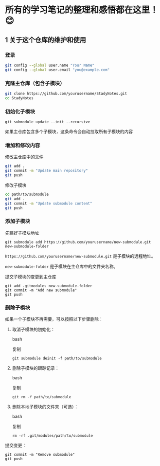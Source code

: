 # 所有的学习笔记的整理和感悟都在这里！😊

## 1 关于这个仓库的维护和使用



### 登录

```bash
git config --global user.name "Your Name"
git config --global user.email "you@example.com"
```



### 克隆主仓库（包含子模块）

```bash
git clone https://github.com/yourusername/StadyNotes.git
cd StadyNotes
```



### 初始化子模块

```
git submodule update --init --recursive
```

如果主仓库包含多个子模块，这条命令会自动拉取所有子模块的内容



### 增加和修改内容

修改主仓库中的文件

```bash
git add .
git commit -m "Update main repository"
git push
```



修改子模块

```bash
cd path/to/submodule
git add .
git commit -m "Update submodule content"
git push
```



### 添加子模块

先建好子模块地址

```
git submodule add https://github.com/yourusername/new-submodule.git new-submodule-folder
```

`https://github.com/yourusername/new-submodule.git` 是子模块的远程地址。

`new-submodule-folder` 是子模块在主仓库中的文件夹名称。



提交子模块的变更到主仓库

```
git add .gitmodules new-submodule-folder
git commit -m "Add new submodule"
git push
```





### 删除子模块

如果一个子模块不再需要，可以按照以下步骤删除：

1. 取消子模块的初始化：

   bash

   复制

   ```
   git submodule deinit -f path/to/submodule
   ```

2. 删除子模块的跟踪记录：

   bash

   复制

   ```
   git rm -f path/to/submodule
   ```

3. 删除本地子模块的文件夹（可选）：

   bash

   复制

   ```
   rm -rf .git/modules/path/to/submodule
   ```

提交变更：

```
git commit -m "Remove submodule"
git push
```